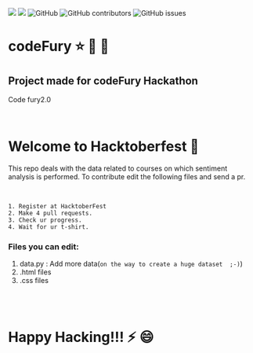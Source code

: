 <img src="https://img.shields.io/badge/hacktober-hacktoberFest-green">  <img src="https://img.shields.io/github/issues-pr-raw/ayush1612/codeFury?style=for-the-badge">  ![GitHub](https://img.shields.io/github/license/ayush1612/codeFury)  <img alt="GitHub contributors" src="https://img.shields.io/github/contributors/ayush1612/codeFury?style=for-the-badge">  <img alt="GitHub issues" src="https://img.shields.io/github/issues/ayush1612/codeFury?color=red&style=plastic">
<br>

# codeFury :star: :confetti_ball: :rainbow:
## Project made for codeFury Hackathon
Code fury2.0


<br>

# Welcome to Hacktoberfest  :confetti_ball:
This repo deals with the data related to courses on which sentiment analysis is performed.
To contribute edit the following files and send a pr.

<br>

```
1. Register at HacktoberFest
2. Make 4 pull requests.
3. Check ur progress.
4. Wait for ur t-shirt.
```


### Files you can edit:
1. data.py : Add more data(`on the way to create a huge dataset  ;-)`)
2. .html files
3. .css files

<br><br>
# Happy Hacking!!! :zap: :smile:

